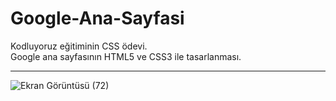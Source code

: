 ﻿# Google-Ana-Sayfasi
 
<p>
  Kodluyoruz eğitiminin CSS ödevi.<br>
  Google ana sayfasının HTML5 ve CSS3 ile tasarlanması.
</p>

---

![Ekran Görüntüsü (72)](https://user-images.githubusercontent.com/93269500/145721762-a9660167-5137-4c5d-ad3f-9e8b456f45e7.png)
